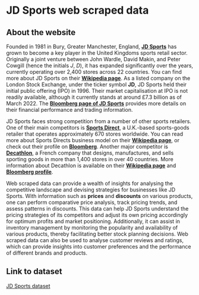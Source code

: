 # JD Sports web scraped data 

## About the website

Founded in 1981 in Bury, Greater Manchester, England, **[JD Sports](https://www.jdsports.co.uk/)** has grown to become a key player in the United Kingdoms sports retail sector. Originally a joint venture between John Wardle, David Makin, and Peter Cowgill (hence the initials _J_, _D_), it has expanded significantly over the years, currently operating over 2,400 stores across 22 countries. You can find more about JD Sports on their **[Wikipedia page](https://en.wikipedia.org/wiki/JD_Sports)**. As a listed company on the London Stock Exchange, under the ticker symbol **JD**, JD Sports held their initial public offering (IPO) in 1996. Their market capitalisation at IPO is not readily available, although it currently stands at around £7.3 billion as of March 2022. The **[Bloomberg page of JD Sports](https://www.bloomberg.com/profile/company/JD/:LN)** provides more details on their financial performance and trading information.

JD Sports faces strong competition from a number of other sports retailers. One of their main competitors is **[Sports Direct](https://www.sportsdirect.com/)**, a U.K.-based sports-goods retailer that operates approximately 670 stores worldwide. You can read more about Sports Directs business model on their **[Wikipedia page](https://en.wikipedia.org/wiki/Sports_Direct)**, or check out their profile on **[Bloomberg](https://www.bloomberg.com/profile/company/SPD:LN)**. Another major competitor is **[Decathlon](https://www.decathlon.co.uk/)**, a French company that designs, manufactures, and sells sporting goods in more than 1,400 stores in over 40 countries. More information about Decathlon is available on their **[Wikipedia page](https://en.wikipedia.org/wiki/Decathlon_Group)** and **[Bloomberg profile](https://www.bloomberg.com/profile/company/DECA:FP)**.

Web scraped data can provide a wealth of insights for analysing the competitive landscape and devising strategies for businesses like JD Sports. With information such as **prices** and **discounts** on various products, one can perform comparative price analysis, track pricing trends, and assess patterns in discounts. This data can help JD Sports understand the pricing strategies of its competitors and adjust its own pricing accordingly for optimum profits and market positioning. Additionally, it can assist in inventory management by monitoring the popularity and availability of various products, thereby facilitating better stock planning decisions. Web scraped data can also be used to analyse customer reviews and ratings, which can provide insights into customer preferences and the performance of different brands and products.


## Link to **dataset**

[JD Sports dataset](https://www.databoutique.com/buy-data-list-subset/JD%20Sports%20web%20scraped%20data/r/rec0hVlP8iAb76ZBx)
